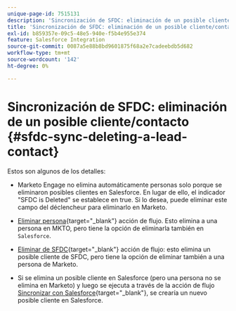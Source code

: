 ```yaml
---
unique-page-id: 7515131
description: 'Sincronización de SFDC: eliminación de un posible cliente/contacto - Documentos de Marketo: documentación del producto'
title: 'Sincronización de SFDC: eliminación de un posible cliente/contacto'
exl-id: b859357e-09c5-48e5-940e-f5b4e955e374
feature: Salesforce Integration
source-git-commit: 0087a5e88b8bd9601875f68a2e7cadeebdb5d682
workflow-type: tm+mt
source-wordcount: '142'
ht-degree: 0%

---
```


# Sincronización de SFDC: eliminación de un posible cliente/contacto {#sfdc-sync-deleting-a-lead-contact}

Estos son algunos de los detalles:

* Marketo Engage no elimina automáticamente personas solo porque se eliminaron posibles clientes en Salesforce. En lugar de ello, el indicador &quot;SFDC is Deleted&quot; se establece en true. Si lo desea, puede eliminar este campo del déclencheur para eliminarlo en Marketo.
* [Eliminar persona](/help/marketo/product-docs/core-marketo-concepts/smart-campaigns/flow-actions/delete-person.md){target="_blank"} acción de flujo. Esto elimina a una persona en MKTO, pero tiene la opción de eliminarla también en `Salesforce`.

* [Eliminar de SFDC](/help/marketo/product-docs/core-marketo-concepts/smart-campaigns/salesforce-flow-actions/delete-person-from-sfdc.md){target="_blank"} acción de flujo: esto elimina un posible cliente de SFDC, pero tiene la opción de eliminar también a una persona de Marketo.
* Si se elimina un posible cliente en Salesforce (pero una persona no se elimina en Marketo) y luego se ejecuta a través de la acción de flujo [Sincronizar con Salesforce](/help/marketo/product-docs/core-marketo-concepts/smart-campaigns/salesforce-flow-actions/sync-person-to-sfdc.md){target="_blank"}, se crearía un nuevo posible cliente en Salesforce.
